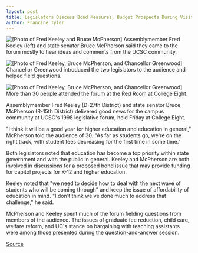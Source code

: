 ```yaml
---
layout: post
title: Legislators Discuss Bond Measures, Budget Prospects During Visit
author: Francine Tyler
---
```


![\[Photo of Fred Keeley and Bruce McPherson\]][1] Assemblymember Fred Keeley (left) and state senator Bruce McPherson said they came to the forum mostly to hear ideas and comments from the UCSC community.

![\[Photo of Fred Keeley, Bruce McPherson, and Chancellor Greenwood\]][2] Chancellor Greenwood introduced the two legislators to the audience and helped field questions.

![\[Photo of Fred Keeley, Bruce McPherson, and Chancellor Greenwood\]][3] More than 30 people attended the forum at the Red Room at College Eight.

Assemblymember Fred Keeley (D-27th District) and state senator Bruce McPherson (R-15th District) delivered good news for the campus community at UCSC's 1998 legislative forum, held Friday at College Eight.

"I think it will be a good year for higher education and education in general," McPherson told the audience of 30. "As far as students go, we're on the right track, with student fees decreasing for the first time in some time."

Both legislators noted that education has become a top priority within state government and with the public in general. Keeley and McPherson are both involved in discussions for a proposed bond issue that may provide funding for capitol projects for K-12 and higher education.

Keeley noted that "we need to decide how to deal with the next wave of students who will be coming through" and keep the issue of affordability of education in mind. "I don't think we've done much to address that challenge," he said.

McPherson and Keeley spent much of the forum fielding questions from members of the audience. The issues of graduate fee reduction, child care, welfare reform, and UC's stance on bargaining with teaching assistants were among those presented during the question-and-answer session.

[1]: http://www1.ucsc.edu/oncampus/currents/97-98/art/legis.1.98-02-23.gif
[2]: http://www1.ucsc.edu/oncampus/currents/97-98/art/legis.2.98-02-23.gif
[3]: http://www1.ucsc.edu/oncampus/currents/97-98/art/legis.3.98-02-23.gif

[Source](http://www1.ucsc.edu/oncampus/currents/97-98/02-23/legislators.htm "Permalink to Keeley, McPherson visit UCSC: 02-23-98")
